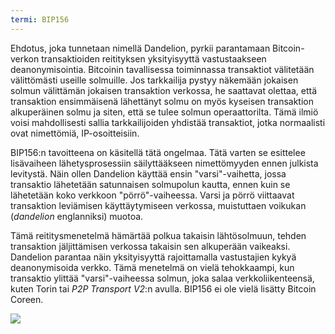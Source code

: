 ```yaml
---
termi: BIP156
---
```


Ehdotus, joka tunnetaan nimellä Dandelion, pyrkii parantamaan Bitcoin-verkon transaktioiden reitityksen yksityisyyttä vastustaakseen deanonymisointia. Bitcoinin tavallisessa toiminnassa transaktiot välitetään välittömästi useille solmuille. Jos tarkkailija pystyy näkemään jokaisen solmun välittämän jokaisen transaktion verkossa, he saattavat olettaa, että transaktion ensimmäisenä lähettänyt solmu on myös kyseisen transaktion alkuperäinen solmu ja siten, että se tulee solmun operaattorilta. Tämä ilmiö voisi mahdollisesti sallia tarkkailijoiden yhdistää transaktiot, jotka normaalisti ovat nimettömiä, IP-osoitteisiin.

BIP156:n tavoitteena on käsitellä tätä ongelmaa. Tätä varten se esittelee lisävaiheen lähetysprosessiin säilyttääkseen nimettömyyden ennen julkista levitystä. Näin ollen Dandelion käyttää ensin "varsi"-vaihetta, jossa transaktio lähetetään satunnaisen solmupolun kautta, ennen kuin se lähetetään koko verkkoon "pörrö"-vaiheessa. Varsi ja pörrö viittaavat transaktion leviämisen käyttäytymiseen verkossa, muistuttaen voikukan (*dandelion* englanniksi) muotoa.

Tämä reititysmenetelmä hämärtää polkua takaisin lähtösolmuun, tehden transaktion jäljittämisen verkossa takaisin sen alkuperään vaikeaksi. Dandelion parantaa näin yksityisyyttä rajoittamalla vastustajien kykyä deanonymisoida verkko. Tämä menetelmä on vielä tehokkaampi, kun transaktio ylittää "varsi"-vaiheessa solmun, joka salaa verkkoliikenteensä, kuten Torin tai *P2P Transport V2*:n avulla. BIP156 ei ole vielä lisätty Bitcoin Coreen.

![](../../dictionnaire/assets/36.png)